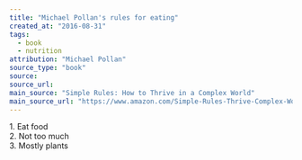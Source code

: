 ```yaml
---
title: "Michael Pollan's rules for eating"
created_at: "2016-08-31"
tags:
  - book
  - nutrition
attribution: "Michael Pollan"
source_type: "book"
source:
source_url:
main_source: "Simple Rules: How to Thrive in a Complex World"
main_source_url: "https://www.amazon.com/Simple-Rules-Thrive-Complex-World/dp/0544705203"
---
```


1\. Eat food<br/>
2\. Not too much<br/>
3\. Mostly plants<br/>
